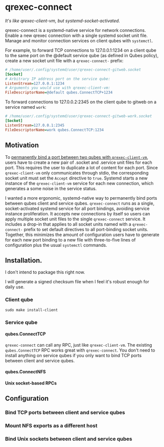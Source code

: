 # qrexec-connect

_It's like qrexec-client-vm, but systemd-socket-activated._

qrexec-connect is a systemd-native service for network connections. Enable a
new qrexec connection with a single systemd socket unit file. Manage and
monitor connection services on client qubes with `systemctl`.

For example, to forward TCP connections to 127.0.0.1:1234 on a client qube
to the same port on the @default service qube (as defined in Qubes policy),
create a new socket unit file with a `qrexec-connect-` prefix: 

```ini
# /home/user/.config/systemd/user/qrexec-connect-gitweb.socket
[Socket]
# Arbitrary IP address port on the service qube:
ListenStream=127.0.0.1:1234
# Arguments you would use with qrexec-client-vm:
FileDescriptorName=@default qubes.ConnectTCP+1234
```

To forward connections to 127.0.0.2:2345 on the client qube to gitweb on a
service named `work`:

```ini
# /home/user/.config/systemd/user/qrexec-connect-gitweb-work.socket
[Socket]
ListenStream=127.0.0.1:2345
FileDescriptorName=work qubes.ConnectTCP:1234
```

## Motivation

To [permanently bind a port between two qubes with
`qrexec-client-vm`](https://www.qubes-os.org/doc/firewall/#opening-a-single-tcp-port-to-other-network-isolated-qube),
users have to create a new pair of .socket and .service unit files for each
port. This requires the user to duplicate a lot of content for each port. Since
`qrexec-client-vm` only communicates through stdio, the corresponding socket
unit must set the `Accept` directive to `true`. Systemd starts a new instance
of the `qrexec-client-vm` service for each new connection, which generates a
some noise in the service status.

I wanted a more ergonomic, systemd-native way to permanently bind ports between
qubes client and service qubes. `qrexec-connect` runs as a single,
socket-activated systemd service for all port bindings, avoiding service
instance proliferation. It accepts new connections by itself so users can apply
multiple socket unit files to the single `qrexec-connect` service. It includes
a drop-in that applies to all socket units named with a `qrexec-connect-`
prefix to set default directives to all port-binding socket units. Together,
this minimizes the amount of configuration users have to generate for each new
port binding to a new file with three-to-five lines of configuration plus the
usual `systemctl` commands.

## Installation.

I don't intend to package this right now.

I will generate a signed checksum file when I feel it's robust enough for daily
use.

### Client qube

```console
sudo make install-client
```

### Service qube

#### qubes.ConnectTCP

`qrexec-connect` can call any RPC, just like `qrexec-client-vm`. The existing
`qubes.ConnectTCP` RPC works great with `qrexec-connect`. You don't need to
install anything on service qubes if you only want to bind TCP ports between
client and service qubes.

#### qubes.ConnectNFS

#### Unix socket-based RPCs

## Configuration

### Bind TCP ports between client and service qubes

### Mount NFS exports as a different host 

### Bind Unix sockets between client and service qubes
